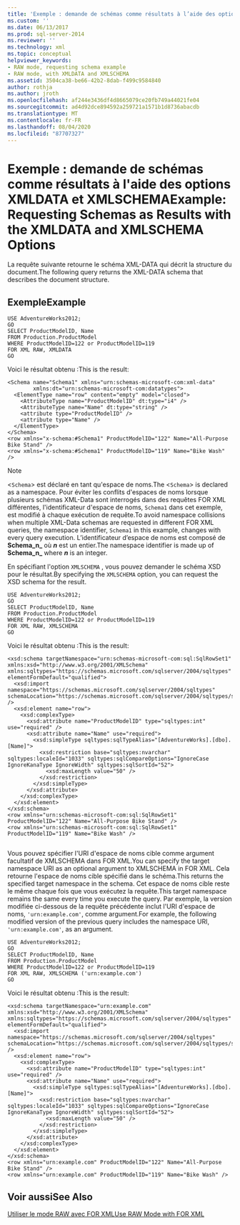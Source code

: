 ```yaml
---
title: 'Exemple : demande de schémas comme résultats à l’aide des options XMLDATA et XMLSCHEMA | Microsoft Docs'
ms.custom: ''
ms.date: 06/13/2017
ms.prod: sql-server-2014
ms.reviewer: ''
ms.technology: xml
ms.topic: conceptual
helpviewer_keywords:
- RAW mode, requesting schema example
- RAW mode, with XMLDATA and XMLSCHEMA
ms.assetid: 3504ca38-be66-42b2-8dab-f499c9584840
author: rothja
ms.author: jroth
ms.openlocfilehash: af244e3436df4d8665079ce20fb749a44021fe04
ms.sourcegitcommit: ad4d92dce894592a259721a1571b1d8736abacdb
ms.translationtype: MT
ms.contentlocale: fr-FR
ms.lasthandoff: 08/04/2020
ms.locfileid: "87707327"
---
```

# <a name="example-requesting-schemas-as-results-with-the-xmldata-and-xmlschema-options"></a><span data-ttu-id="0b2f6-102">Exemple : demande de schémas comme résultats à l'aide des options XMLDATA et XMLSCHEMA</span><span class="sxs-lookup"><span data-stu-id="0b2f6-102">Example: Requesting Schemas as Results with the XMLDATA and XMLSCHEMA Options</span></span>
  <span data-ttu-id="0b2f6-103">La requête suivante retourne le schéma XML-DATA qui décrit la structure du document.</span><span class="sxs-lookup"><span data-stu-id="0b2f6-103">The following query returns the XML-DATA schema that describes the document structure.</span></span>  
  
## <a name="example"></a><span data-ttu-id="0b2f6-104">Exemple</span><span class="sxs-lookup"><span data-stu-id="0b2f6-104">Example</span></span>  
  
```  
USE AdventureWorks2012;  
GO  
SELECT ProductModelID, Name  
FROM Production.ProductModel  
WHERE ProductModelID=122 or ProductModelID=119  
FOR XML RAW, XMLDATA  
GO  
```  
  
 <span data-ttu-id="0b2f6-105">Voici le résultat obtenu :</span><span class="sxs-lookup"><span data-stu-id="0b2f6-105">This is the result:</span></span>  
  
```  
<Schema name="Schema1" xmlns="urn:schemas-microsoft-com:xml-data"   
        xmlns:dt="urn:schemas-microsoft-com:datatypes">  
  <ElementType name="row" content="empty" model="closed">  
    <AttributeType name="ProductModelID" dt:type="i4" />  
    <AttributeType name="Name" dt:type="string" />  
    <attribute type="ProductModelID" />  
    <attribute type="Name" />  
  </ElementType>  
</Schema>  
<row xmlns="x-schema:#Schema1" ProductModelID="122" Name="All-Purpose Bike Stand" />  
<row xmlns="x-schema:#Schema1" ProductModelID="119" Name="Bike Wash" />  
```  
  
> [!NOTE]
>  <span data-ttu-id="0b2f6-106"><`Schema`> est déclaré en tant qu'espace de noms.</span><span class="sxs-lookup"><span data-stu-id="0b2f6-106">The <`Schema`> is declared as a namespace.</span></span> <span data-ttu-id="0b2f6-107">Pour éviter les conflits d'espaces de noms lorsque plusieurs schémas XML-Data sont interrogés dans des requêtes FOR XML différentes, l'identificateur d'espace de noms, `Schema1` dans cet exemple, est modifié à chaque exécution de requête.</span><span class="sxs-lookup"><span data-stu-id="0b2f6-107">To avoid namespace collisions when multiple XML-Data schemas are requested in different FOR XML queries, the namespace identifier, `Schema1` in this example, changes with every query execution.</span></span> <span data-ttu-id="0b2f6-108">L’identificateur d’espace de noms est composé de **Schema_n_** où **_n_** est un entier.</span><span class="sxs-lookup"><span data-stu-id="0b2f6-108">The namespace identifier is made up of **Schema_n_** where **_n_** is an integer.</span></span>  
  
 <span data-ttu-id="0b2f6-109">En spécifiant l'option `XMLSCHEMA` , vous pouvez demander le schéma XSD pour le résultat.</span><span class="sxs-lookup"><span data-stu-id="0b2f6-109">By specifying the `XMLSCHEMA` option, you can request the XSD schema for the result.</span></span>  
  
```  
USE AdventureWorks2012;  
GO  
SELECT ProductModelID, Name  
FROM Production.ProductModel  
WHERE ProductModelID=122 or ProductModelID=119  
FOR XML RAW, XMLSCHEMA  
GO  
```  
  
 <span data-ttu-id="0b2f6-110">Voici le résultat obtenu :</span><span class="sxs-lookup"><span data-stu-id="0b2f6-110">This is the result:</span></span>  
  
```  
<xsd:schema targetNamespace="urn:schemas-microsoft-com:sql:SqlRowSet1" xmlns:xsd="http://www.w3.org/2001/XMLSchema" xmlns:sqltypes="https://schemas.microsoft.com/sqlserver/2004/sqltypes" elementFormDefault="qualified">  
  <xsd:import namespace="https://schemas.microsoft.com/sqlserver/2004/sqltypes" schemaLocation="https://schemas.microsoft.com/sqlserver/2004/sqltypes/sqltypes.xsd" />  
  <xsd:element name="row">  
    <xsd:complexType>  
      <xsd:attribute name="ProductModelID" type="sqltypes:int" use="required" />  
      <xsd:attribute name="Name" use="required">  
        <xsd:simpleType sqltypes:sqlTypeAlias="[AdventureWorks].[dbo].[Name]">  
          <xsd:restriction base="sqltypes:nvarchar" sqltypes:localeId="1033" sqltypes:sqlCompareOptions="IgnoreCase IgnoreKanaType IgnoreWidth" sqltypes:sqlSortId="52">  
            <xsd:maxLength value="50" />  
          </xsd:restriction>  
        </xsd:simpleType>  
      </xsd:attribute>  
    </xsd:complexType>  
  </xsd:element>  
</xsd:schema>  
<row xmlns="urn:schemas-microsoft-com:sql:SqlRowSet1" ProductModelID="122" Name="All-Purpose Bike Stand" />  
<row xmlns="urn:schemas-microsoft-com:sql:SqlRowSet1" ProductModelID="119" Name="Bike Wash" />  
  
```  
  
 <span data-ttu-id="0b2f6-111">Vous pouvez spécifier l'URI d'espace de noms cible comme argument facultatif de XMLSCHEMA dans FOR XML.</span><span class="sxs-lookup"><span data-stu-id="0b2f6-111">You can specify the target namespace URI as an optional argument to XMLSCHEMA in FOR XML.</span></span> <span data-ttu-id="0b2f6-112">Cela retourne l'espace de noms cible spécifié dans le schéma.</span><span class="sxs-lookup"><span data-stu-id="0b2f6-112">This returns the specified target namespace in the schema.</span></span> <span data-ttu-id="0b2f6-113">Cet espace de noms cible reste le même chaque fois que vous exécutez la requête.</span><span class="sxs-lookup"><span data-stu-id="0b2f6-113">This target namespace remains the same every time you execute the query.</span></span> <span data-ttu-id="0b2f6-114">Par exemple, la version modifiée ci-dessous de la requête précédente inclut l'URI d'espace de noms, `'urn:example.com'`, comme argument.</span><span class="sxs-lookup"><span data-stu-id="0b2f6-114">For example, the following modified version of the previous query includes the namespace URI, `'urn:example.com'`, as an argument.</span></span>  
  
```  
USE AdventureWorks2012;  
GO  
SELECT ProductModelID, Name  
FROM Production.ProductModel  
WHERE ProductModelID=122 or ProductModelID=119  
FOR XML RAW, XMLSCHEMA ('urn:example.com')  
GO  
```  
  
 <span data-ttu-id="0b2f6-115">Voici le résultat obtenu :</span><span class="sxs-lookup"><span data-stu-id="0b2f6-115">This is the result:</span></span>  
  
```  
<xsd:schema targetNamespace="urn:example.com" xmlns:xsd="http://www.w3.org/2001/XMLSchema" xmlns:sqltypes="https://schemas.microsoft.com/sqlserver/2004/sqltypes" elementFormDefault="qualified">  
  <xsd:import namespace="https://schemas.microsoft.com/sqlserver/2004/sqltypes" schemaLocation="https://schemas.microsoft.com/sqlserver/2004/sqltypes/sqltypes.xsd" />  
  <xsd:element name="row">  
    <xsd:complexType>  
      <xsd:attribute name="ProductModelID" type="sqltypes:int" use="required" />  
      <xsd:attribute name="Name" use="required">  
        <xsd:simpleType sqltypes:sqlTypeAlias="[AdventureWorks].[dbo].[Name]">  
          <xsd:restriction base="sqltypes:nvarchar" sqltypes:localeId="1033" sqltypes:sqlCompareOptions="IgnoreCase IgnoreKanaType IgnoreWidth" sqltypes:sqlSortId="52">  
            <xsd:maxLength value="50" />  
          </xsd:restriction>  
        </xsd:simpleType>  
      </xsd:attribute>  
    </xsd:complexType>  
  </xsd:element>  
</xsd:schema>  
<row xmlns="urn:example.com" ProductModelID="122" Name="All-Purpose Bike Stand" />  
<row xmlns="urn:example.com" ProductModelID="119" Name="Bike Wash" />  
```  
  
## <a name="see-also"></a><span data-ttu-id="0b2f6-116">Voir aussi</span><span class="sxs-lookup"><span data-stu-id="0b2f6-116">See Also</span></span>  
 [<span data-ttu-id="0b2f6-117">Utiliser le mode RAW avec FOR XML</span><span class="sxs-lookup"><span data-stu-id="0b2f6-117">Use RAW Mode with FOR XML</span></span>](use-raw-mode-with-for-xml.md)  
  
  
